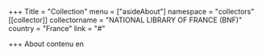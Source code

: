 +++
Title = "Collection"
menu = ["asideAbout"]
namespace = "collectors"
[[collector]]
collectorname = "NATIONAL LIBRARY OF FRANCE (BNF)"
country = "France"
link = "#"

+++
About contenu en

